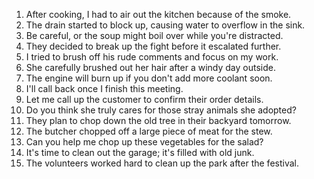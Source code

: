 1. After cooking, I had to air out the kitchen because of the smoke.
2. The drain started to block up, causing water to overflow in the sink.
3. Be careful, or the soup might boil over while you're distracted.
4. They decided to break up the fight before it escalated further.
5. I tried to brush off his rude comments and focus on my work.
6. She carefully brushed out her hair after a windy day outside.
7. The engine will burn up if you don't add more coolant soon.
8. I'll call back once I finish this meeting.
9. Let me call up the customer to confirm their order details.
10. Do you think she truly cares for those stray animals she adopted?
11. They plan to chop down the old tree in their backyard tomorrow.
12. The butcher chopped off a large piece of meat for the stew.
13. Can you help me chop up these vegetables for the salad?
14. It's time to clean out the garage; it's filled with old junk.
15. The volunteers worked hard to clean up the park after the festival.